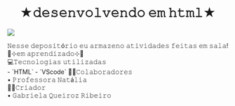 <h1 align="center"> ★𝚍𝚎𝚜𝚎𝚗𝚟𝚘𝚕𝚟𝚎𝚗𝚍𝚘 𝚎𝚖 𝚑𝚝𝚖𝚕★ </h1
<p align="center">
<img loading="lazy" src="https://img.shields.io/badge/html5-%23E34F26.svg?style=for-the-badge&logo=html5&logoColor=white"/>
</p>
𝙽𝚎𝚜𝚜𝚎 𝚍𝚎𝚙𝚘𝚜𝚒𝚝ó𝚛𝚒𝚘 𝚎𝚞 𝚊𝚛𝚖𝚊𝚣𝚎𝚗𝚘 𝚊𝚝𝚒𝚟𝚒𝚍𝚊𝚍𝚎𝚜 𝚏𝚎𝚒𝚝𝚊𝚜 𝚎𝚖 𝚜𝚊𝚕𝚊! <br>
🌷⊹𝚎𝚖 𝚊𝚙𝚛𝚎𝚗𝚍𝚒𝚣𝚊𝚍𝚘⊹🌷 <br>
💻𝚃𝚎𝚌𝚗𝚘𝚕𝚘𝚐𝚒𝚊𝚜 𝚞𝚝𝚒𝚕𝚒𝚣𝚊𝚍𝚊𝚜<br>
- `HTML`
- `VScode`
👩‍🏫𝙲𝚘𝚕𝚊𝚋𝚘𝚛𝚊𝚍𝚘𝚛𝚎𝚜 <br>
• 𝙿𝚛𝚘𝚏𝚎𝚜𝚜𝚘𝚛𝚊 𝙽𝚊𝚝á𝚕𝚒𝚊 <br>  
👩‍🎓𝙲𝚛𝚒𝚊𝚍𝚘𝚛 <br>
• 𝙶𝚊𝚋𝚛𝚒𝚎𝚕𝚊 𝚀𝚞𝚎𝚒𝚛𝚘𝚣 𝚁𝚒𝚋𝚎𝚒𝚛𝚘  <br>
                                                       


